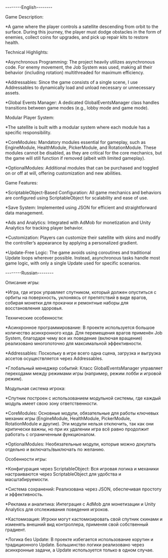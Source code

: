 --------English--------

Game Description:

*A game where the player controls a satellite descending from orbit to the surface. During this journey, the player must dodge obstacles in the form of enemies, collect coins for upgrades, and pick up repair kits to restore health.


Technical Highlights:

*Asynchronous Programming: The project heavily utilizes asynchronous code. For enemy movement, the Job System was used, making all their behavior (including rotation) multithreaded for maximum efficiency.

*Addressables: Since the game consists of a single scene, I use Addressables to dynamically load and unload necessary or unnecessary assets.
 
*Global Events Manager: A dedicated GlobalEventsManager class handles transitions between game modes (e.g., lobby mode and game mode).


Modular Player System:

*The satellite is built with a modular system where each module has a specific responsibility.
 
*CoreModules: Mandatory modules essential for gameplay, such as EngineModule, HealthModule, PickerModule, and RotationModule. These modules cannot be disabled, as they are critical for the core mechanics, but the game will still function if removed (albeit with limited gameplay).
 
*OptionalModules: Additional modules that can be purchased and toggled on or off at will, offering customization and new abilities.


Game Features:

 *ScriptableObject-Based Configuration: All game mechanics and behaviors are configured using ScriptableObject for scalability and ease of use.
 
 *Save System: Implemented using JSON for efficient and straightforward data management.
 
 *Ads and Analytics: Integrated with AdMob for monetization and Unity Analytics for tracking player behavior.

 *Customization: Players can customize their satellite with skins and modify the controller’s appearance by applying a personalized gradient.
 
 *Update-Free Logic: The game avoids using coroutines and traditional Update loops wherever possible. Instead, asynchronous tasks handle most game logic, with only a single Update used for specific scenarios.

--------Russian--------


Описание игры:

*Игра, где игрок управляет спутником, который должен опуститься с орбиты на поверхность, уклоняясь от препятствий в виде врагов, собирая монетки для прокачки и ремонтные наборы для восстановления здоровья.


Технические особенности:

*Асинхронное программирование: В проекте используется большое количество асинхронного кода. Для перемещения врагов применён Job System, благодаря чему все их поведение (включая вращение) реализовано многопоточно для максимальной эффективности.
 
*Addressables: Поскольку в игре всего одна сцена, загрузка и выгрузка ассетов осуществляется через Addressables.
 
*Глобальный менеджер событий: Класс GlobalEventsManager управляет переходами между режимами игры (например, режим лобби и игровой режим).


Модульная система игрока:

*Спутник построен с использованием модульной системы, где каждый модуль имеет свою зону ответственности.
 
*CoreModules: Основные модули, обязательные для работы ключевых механик игры (EngineModule, HealthModule, PickerModule, RotationModule и другие). Эти модули нельзя отключить, так как они критически важны, но при их удалении игра всё равно продолжит работать с ограниченным функционалом.
 
*OptionalModules: Необязательные модули, которые можно докупать отдельно и включать/выключать по желанию.


Особенности игры:

 *Конфигурация через ScriptableObject: Вся игровая логика и механики настраиваются через ScriptableObject для удобства и масштабируемости.
 
 *Система сохранений: Реализована через JSON, обеспечивая простоту и эффективность.
 
 *Реклама и аналитика: Интеграция с AdMob для монетизации и Unity Analytics для отслеживания поведения игроков.
 
 *Кастомизация: Игроки могут кастомизировать свой спутник скинами и изменять внешний вид контроллера, применяя свой собственный градиент.
 
 *Логика без Update: В проекте избегается использование корутин и традиционного Update. Большинство логики реализовано через асинхронные задачи, а Update используется только в одном случае.
